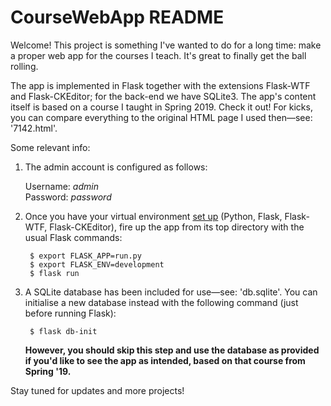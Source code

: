 # CourseWebApp README

Welcome!  This project is something I've wanted to do for a long time: make a proper web app for the courses I teach.  It's great to finally get the ball rolling.

The app is implemented in Flask together with the extensions Flask-WTF and Flask-CKEditor; for the back-end we have SQLite3.  The app's content itself is based on a course I taught in Spring 2019.  Check it out!  For kicks, you can compare everything to the original HTML page I used then—see: '7142.html'.

Some relevant info:

  1) The admin account is configured as follows:
  
        Username: *admin*  
        Password: *password*
  
  2) Once you have your virtual environment [set up](https://flask.palletsprojects.com/en/2.0.x/installation/) (Python, Flask, Flask-WTF, Flask-CKEditor), fire up the app from its top directory with the usual Flask commands:
  
          $ export FLASK_APP=run.py
          $ export FLASK_ENV=development
          $ flask run
          
  3) A SQLite database has been included for use—see: 'db.sqlite'.  You can initialise a new database instead with the following command (just before running Flask):
  
          $ flask db-init
          
      **However, you should skip this step and use the database as provided if you'd like to see the app as intended, based on that course from Spring '19.**
  
Stay tuned for updates and more projects!
